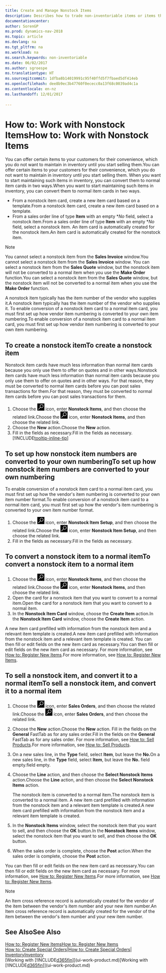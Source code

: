 ```yaml
---
title: Create and Manage Nonstock Items
description: Describes how to trade non-inventoriable items or items that are not maintained in your inventory.
documentationcenter: 
author: SorenGP
ms.prod: dynamics-nav-2018
ms.topic: article
ms.devlang: na
ms.tgt_pltfrm: na
ms.workload: na
ms.search.keywords: non-inventoriable
ms.date: 06/02/2017
ms.author: sgroespe
ms.translationtype: HT
ms.sourcegitcommit: 1dfba8b14019991c95f40ffd5f7fbaed5df414eb
ms.openlocfilehash: dee8b9ec3b47760f0ececc0a13f68c0039ad4c1a
ms.contentlocale: en-nz
ms.lasthandoff: 12/01/2017

---
```

# <a name="how-to-work-with-nonstock-items"></a><span data-ttu-id="f68c1-103">How to: Work with Nonstock Items</span><span class="sxs-lookup"><span data-stu-id="f68c1-103">How to: Work with Nonstock Items</span></span>
<span data-ttu-id="f68c1-104">You can offer certain items to your customers for their convenience, which you do not want to maintain in inventory until you start selling them.</span><span class="sxs-lookup"><span data-stu-id="f68c1-104">You can offer certain items to your customers for their convenience, which you do not want to maintain in inventory until you start selling them.</span></span> <span data-ttu-id="f68c1-105">When you want to start maintaining such items in inventory, you can convert them to normal item cards in two ways.</span><span class="sxs-lookup"><span data-stu-id="f68c1-105">When you want to start maintaining such items in inventory, you can convert them to normal item cards in two ways.</span></span>

* <span data-ttu-id="f68c1-106">From a nonstock item card, create a new item card based on a template.</span><span class="sxs-lookup"><span data-stu-id="f68c1-106">From a nonstock item card, create a new item card based on a template.</span></span>
* <span data-ttu-id="f68c1-107">From a sales order line of type **Item** with an empty **No* field, select a nonstock item.</span><span class="sxs-lookup"><span data-stu-id="f68c1-107">From a sales order line of type **Item** with an empty **No* field, select a nonstock item.</span></span> <span data-ttu-id="f68c1-108">An item card is automatically created for the nonstock item.</span><span class="sxs-lookup"><span data-stu-id="f68c1-108">An item card is automatically created for the nonstock item.</span></span>

> [!NOTE]  
>   <span data-ttu-id="f68c1-109">You cannot select a nonstock item from the **Sales Invoice** window.</span><span class="sxs-lookup"><span data-stu-id="f68c1-109">You cannot select a nonstock item from the **Sales Invoice** window.</span></span> <span data-ttu-id="f68c1-110">You can select a nonstock item from the **Sales Quote** window, but the nonstock item will not be converted to a normal item when you use the **Make Order** function.</span><span class="sxs-lookup"><span data-stu-id="f68c1-110">You can select a nonstock item from the **Sales Quote** window, but the nonstock item will not be converted to a normal item when you use the **Make Order** function.</span></span>

<span data-ttu-id="f68c1-111">A nonstock item typically has the item number of the vendor who supplies it.</span><span class="sxs-lookup"><span data-stu-id="f68c1-111">A nonstock item typically has the item number of the vendor who supplies it.</span></span> <span data-ttu-id="f68c1-112">To enable conversion of a nonstock item card to a normal item card, you must first set up how vendor item numbering is converted to your own item numbering.</span><span class="sxs-lookup"><span data-stu-id="f68c1-112">To enable conversion of a nonstock item card to a normal item card, you must first set up how vendor item numbering is converted to your own item numbering.</span></span>   

## <a name="to-create-a-nonstock-item"></a><span data-ttu-id="f68c1-113">To create a nonstock item</span><span class="sxs-lookup"><span data-stu-id="f68c1-113">To create a nonstock item</span></span>
<span data-ttu-id="f68c1-114">Nonstock item cards have much less information than normal item cards because you only use them to offer on quotes and in other ways.</span><span class="sxs-lookup"><span data-stu-id="f68c1-114">Nonstock item cards have much less information than normal item cards because you only use them to offer on quotes and in other ways.</span></span> <span data-ttu-id="f68c1-115">For that reason, they must be converted to normal item cards before you can post sales transactions for them.</span><span class="sxs-lookup"><span data-stu-id="f68c1-115">For that reason, they must be converted to normal item cards before you can post sales transactions for them.</span></span>

1. <span data-ttu-id="f68c1-116">Choose the ![Search for Page or Report](media/ui-search/search_small.png "Search for Page or Report icon") icon, enter **Nonstock Items**, and then choose the related link.</span><span class="sxs-lookup"><span data-stu-id="f68c1-116">Choose the ![Search for Page or Report](media/ui-search/search_small.png "Search for Page or Report icon") icon, enter **Nonstock Items**, and then choose the related link.</span></span>
2. <span data-ttu-id="f68c1-117">Choose the **New** action.</span><span class="sxs-lookup"><span data-stu-id="f68c1-117">Choose the **New** action.</span></span>
3. <span data-ttu-id="f68c1-118">Fill in the fields as necessary.</span><span class="sxs-lookup"><span data-stu-id="f68c1-118">Fill in the fields as necessary.</span></span> [!INCLUDE[tooltip-inline-tip](includes/tooltip-inline-tip_md.md)]

## <a name="to-set-up-how-nonstock-item-numbers-are-converted-to-your-own-numbering"></a><span data-ttu-id="f68c1-119">To set up how nonstock item numbers are converted to your own numbering</span><span class="sxs-lookup"><span data-stu-id="f68c1-119">To set up how nonstock item numbers are converted to your own numbering</span></span>
<span data-ttu-id="f68c1-120">To enable conversion of a nonstock item card to a normal item card, you must first set up how the vendor's item numbering is converted to your own item number format.</span><span class="sxs-lookup"><span data-stu-id="f68c1-120">To enable conversion of a nonstock item card to a normal item card, you must first set up how the vendor's item numbering is converted to your own item number format.</span></span>

1. <span data-ttu-id="f68c1-121">Choose the ![Search for Page or Report](media/ui-search/search_small.png "Search for Page or Report icon") icon, enter **Nonstock Item Setup**, and then choose the related link.</span><span class="sxs-lookup"><span data-stu-id="f68c1-121">Choose the ![Search for Page or Report](media/ui-search/search_small.png "Search for Page or Report icon") icon, enter **Nonstock Item Setup**, and then choose the related link.</span></span>
2. <span data-ttu-id="f68c1-122">Fill in the fields as necessary.</span><span class="sxs-lookup"><span data-stu-id="f68c1-122">Fill in the fields as necessary.</span></span>

## <a name="to-convert-a-nonstock-item-to-a-normal-item"></a><span data-ttu-id="f68c1-123">To convert a nonstock item to a normal item</span><span class="sxs-lookup"><span data-stu-id="f68c1-123">To convert a nonstock item to a normal item</span></span>
1. <span data-ttu-id="f68c1-124">Choose the ![Search for Page or Report](media/ui-search/search_small.png "Search for Page or Report icon") icon, enter **Nonstock Items**, and then choose the related link.</span><span class="sxs-lookup"><span data-stu-id="f68c1-124">Choose the ![Search for Page or Report](media/ui-search/search_small.png "Search for Page or Report icon") icon, enter **Nonstock Items**, and then choose the related link.</span></span>
2. <span data-ttu-id="f68c1-125">Open the card for a nonstock item that you want to convert to a normal item.</span><span class="sxs-lookup"><span data-stu-id="f68c1-125">Open the card for a nonstock item that you want to convert to a normal item.</span></span>
3. <span data-ttu-id="f68c1-126">In the **Nonstock Item Card** window, choose the **Create Item** action.</span><span class="sxs-lookup"><span data-stu-id="f68c1-126">In the **Nonstock Item Card** window, choose the **Create Item** action.</span></span>

<span data-ttu-id="f68c1-127">A new item card prefilled with information from the nonstock item and a relevant item template is created.</span><span class="sxs-lookup"><span data-stu-id="f68c1-127">A new item card prefilled with information from the nonstock item and a relevant item template is created.</span></span> <span data-ttu-id="f68c1-128">You can then fill or edit fields on the new item card as necessary.</span><span class="sxs-lookup"><span data-stu-id="f68c1-128">You can then fill or edit fields on the new item card as necessary.</span></span> <span data-ttu-id="f68c1-129">For more information, see [How to: Register New Items](inventory-how-register-new-items.md).</span><span class="sxs-lookup"><span data-stu-id="f68c1-129">For more information, see [How to: Register New Items](inventory-how-register-new-items.md).</span></span>

## <a name="to-sell-a-nonstock-item-and-convert-it-to-a-normal-item"></a><span data-ttu-id="f68c1-130">To sell a nonstock item, and convert it to a normal item</span><span class="sxs-lookup"><span data-stu-id="f68c1-130">To sell a nonstock item, and convert it to a normal item</span></span>
1. <span data-ttu-id="f68c1-131">Choose the ![Search for Page or Report](media/ui-search/search_small.png "Search for Page or Report icon") icon, enter **Sales Orders**, and then choose the related link.</span><span class="sxs-lookup"><span data-stu-id="f68c1-131">Choose the ![Search for Page or Report](media/ui-search/search_small.png "Search for Page or Report icon") icon, enter **Sales Orders**, and then choose the related link.</span></span>
2. <span data-ttu-id="f68c1-132">Choose the **New** action.</span><span class="sxs-lookup"><span data-stu-id="f68c1-132">Choose the **New** action.</span></span> <span data-ttu-id="f68c1-133">Fill in the fields on the **General** FastTab as for any sales order.</span><span class="sxs-lookup"><span data-stu-id="f68c1-133">Fill in the fields on the **General** FastTab as for any sales order.</span></span> <span data-ttu-id="f68c1-134">For more information, see [How to: Sell Products](sales-how-sell-products.md).</span><span class="sxs-lookup"><span data-stu-id="f68c1-134">For more information, see [How to: Sell Products](sales-how-sell-products.md).</span></span>
3. <span data-ttu-id="f68c1-135">On a new sales line, in the **Type** field, select **Item**, but leave the **No.**</span><span class="sxs-lookup"><span data-stu-id="f68c1-135">On a new sales line, in the **Type** field, select **Item**, but leave the **No.**</span></span> <span data-ttu-id="f68c1-136">field empty.</span><span class="sxs-lookup"><span data-stu-id="f68c1-136">field empty.</span></span>
4. <span data-ttu-id="f68c1-137">Choose the **Line** action, and then choose the **Select Nonstock Items** action.</span><span class="sxs-lookup"><span data-stu-id="f68c1-137">Choose the **Line** action, and then choose the **Select Nonstock Items** action.</span></span>

    <span data-ttu-id="f68c1-138">The nonstock item is converted to a normal item.</span><span class="sxs-lookup"><span data-stu-id="f68c1-138">The nonstock item is converted to a normal item.</span></span> <span data-ttu-id="f68c1-139">A new item card prefilled with information from the nonstock item and a relevant item template is created.</span><span class="sxs-lookup"><span data-stu-id="f68c1-139">A new item card prefilled with information from the nonstock item and a relevant item template is created.</span></span>
5. <span data-ttu-id="f68c1-140">In the **Nonstock Items** window, select the nonstock item that you want to sell, and then choose the **OK** button.</span><span class="sxs-lookup"><span data-stu-id="f68c1-140">In the **Nonstock Items** window, select the nonstock item that you want to sell, and then choose the **OK** button.</span></span>
6. <span data-ttu-id="f68c1-141">When the sales order is complete, choose the **Post** action.</span><span class="sxs-lookup"><span data-stu-id="f68c1-141">When the sales order is complete, choose the **Post** action.</span></span>

<span data-ttu-id="f68c1-142">You can then fill or edit fields on the new item card as necessary.</span><span class="sxs-lookup"><span data-stu-id="f68c1-142">You can then fill or edit fields on the new item card as necessary.</span></span> <span data-ttu-id="f68c1-143">For more information, see [How to: Register New Items](inventory-how-register-new-items.md).</span><span class="sxs-lookup"><span data-stu-id="f68c1-143">For more information, see [How to: Register New Items](inventory-how-register-new-items.md).</span></span>

> [!NOTE]  
>   <span data-ttu-id="f68c1-144">An Item cross reference record is automatically created for the vendor of the item between the vendor's item number and your new item number.</span><span class="sxs-lookup"><span data-stu-id="f68c1-144">An Item cross reference record is automatically created for the vendor of the item between the vendor's item number and your new item number.</span></span>

## <a name="see-also"></a><span data-ttu-id="f68c1-145">See Also</span><span class="sxs-lookup"><span data-stu-id="f68c1-145">See Also</span></span>
[<span data-ttu-id="f68c1-146">How to: Register New Items</span><span class="sxs-lookup"><span data-stu-id="f68c1-146">How to: Register New Items</span></span>](inventory-how-register-new-items.md)  
<span data-ttu-id="f68c1-147">[How to: Create Special Orders](sales-how-to-create-special-orders.md)|</span><span class="sxs-lookup"><span data-stu-id="f68c1-147">[How to: Create Special Orders](sales-how-to-create-special-orders.md)|</span></span>  
[<span data-ttu-id="f68c1-148">Inventory</span><span class="sxs-lookup"><span data-stu-id="f68c1-148">Inventory</span></span>](inventory-manage-inventory.md)  
<span data-ttu-id="f68c1-149">[Working with [!INCLUDE[d365fin](includes/d365fin_md.md)]](ui-work-product.md)</span><span class="sxs-lookup"><span data-stu-id="f68c1-149">[Working with [!INCLUDE[d365fin](includes/d365fin_md.md)]](ui-work-product.md)</span></span>

